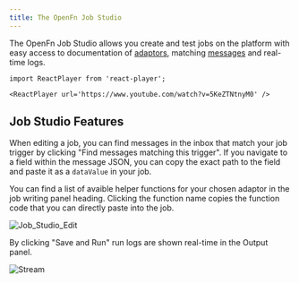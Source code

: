 ```yaml
---
title: The OpenFn Job Studio
---
```


The OpenFn Job Studio allows you create and test jobs on the platform with easy
access to documentation of
[adaptors](https://docs.openfn.org/documentation/build/jobs#adaptors), matching
[messages](https://docs.openfn.org/documentation/build/inbox) and real-time
logs.

```mdx-code-block
import ReactPlayer from 'react-player';

<ReactPlayer url='https://www.youtube.com/watch?v=5KeZTNtnyM0' />
```

## Job Studio Features

When editing a job, you can find messages in the inbox that match your job
trigger by clicking "Find messages matching this trigger". If you navigate to a
field within the message JSON, you can copy the exact path to the field and
paste it as a `dataValue` in your job.

You can find a list of avaible helper functions for your chosen adaptor in the
job writing panel heading. Clicking the function name copies the function code
that you can directly paste into the job.

![Job_Studio_Edit](/img/job_studio_edit.gif)

By clicking "Save and Run" run logs are shown real-time in the Output panel.

![Stream](/img/stream.gif)

